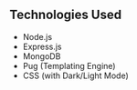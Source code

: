## Technologies Used
- Node.js
- Express.js
- MongoDB
- Pug (Templating Engine)
- CSS (with Dark/Light Mode)

